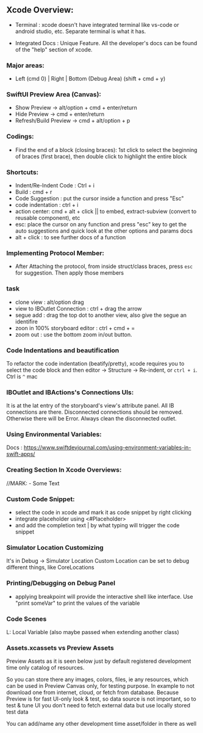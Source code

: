 ## Xcode Overview:
- Terminal : xcode doesn't have integrated terminal like vs-code or android studio, etc. Separate terminal is what it has.

- Integrated Docs : Unique Feature. All the developer's docs can be found of the "help" section of xcode.

### Major areas:
- Left (cmd 0) | Right | Bottom (Debug Area) (shift + cmd + y)

### SwiftUI Preview Area (Canvas):
- Show Preview -> alt/option + cmd + enter/return
- Hide Preview -> cmd + enter/return
- Refresh/Build Preview -> cmd + alt/option + p

### Codings:
- Find the end of a block (closing braces): 
 1st click to select the beginning of braces (first brace), then double click to highlight the entire block
### Shortcuts:
- Indent/Re-Indent Code : Ctrl + i 
- Build : cmd + r
- Code Suggestion : put the cursor inside a function and press "Esc"
- code indentation : ctrl + i 
- action center: cmd + alt + click || to embed, extract-subview (convert to reusable component), etc
- esc: place the cursor on any function and press "esc" key to get the auto suggestions and quick look at the other options and params docs
- alt + click : to see further docs of a function

### Implementing Protocol Member:
- After Attaching the protocol, from inside struct/class braces, press `esc` for suggestion. Then apply those members

### task
- clone view : alt/option drag
- view to IBOutlet Connection : ctrl + drag the arrow
- segue add : drag the top dot to another view, also give the segue an identifire
- zoon in 100% storyboard editor : ctrl + cmd + =
- zoom out : use the bottom zoom in/out button.

### Code Indentations and beautification
To refactor the code indentation (beatify/pretty), xcode requires you to select the code block and then editor -> Structure -> Re-indent, or `ctrl + i`. Ctrl is `^` mac

### IBOutlet and IBActions's Connections UIs:
It is at the lat entry of the storyboard's view's attribute panel.
All IB connections are there. Disconnected connections should be removed. Otherwise there will be Error. Always clean the disconnected outlet.

### Using Environmental Variables:
Docs : https://www.swiftdevjournal.com/using-environment-variables-in-swift-apps/

### Creating Section In Xcode Overviews:
//MARK: - Some Text

### Custom Code Snippet:
- select the code in xcode amd mark it as code snippet by right clicking
- integrate placeholder using <#Placeholder>
- and add the completion text | by what typing will trigger the code snippet

### Simulator Location Customizing
It's in Debug -> Simulator Location
Custom Location can be set to debug different things, like CoreLocations

### Printing/Debugging on Debug Panel
- applying breakpoint will provide the interactive shell like interface. Use "print someVar" to print the values of the variable
### Code Scenes
L: Local Variable (also maybe passed when extending another class)


### Assets.xcassets vs Preview Assets
Preview Assets as it is seen below just by default registered development time only catalog of resources.

So you can store there any images, colors, files, ie any resources, which can be used in Preview Canvas only, for testing purpose. In example to not download one from internet, cloud, or fetch from database. Because Preview is for fast UI-only look & test, so data source is not important, so to test & tune UI you don't need to fetch external data but use locally stored test data

You can add/name any other development time asset/folder in there as well